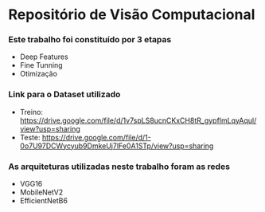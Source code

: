 # Repositório de Visão Computacional

### Este trabalho foi constituído por 3 etapas
* Deep Features
* Fine Tunning
* Otimização

### Link para o Dataset utilizado
* Treino: https://drive.google.com/file/d/1v7spLS8ucnCKxCH8tR_gypfImLqyAqul/view?usp=sharing
* Teste: https://drive.google.com/file/d/1-0o7U97DCWycyub9DmkeUj7lFe0A1STp/view?usp=sharing

### As arquiteturas utilizadas neste trabalho foram as redes
* VGG16
* MobileNetV2
* EfficientNetB6
